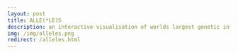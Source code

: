 ```yaml
---
layout: post
title: ALLE(*LE)S
description: an interactive visualisation of worlds largest genetic information database
img: /img/alleles.png
redirect: /alleles.html
---
```

